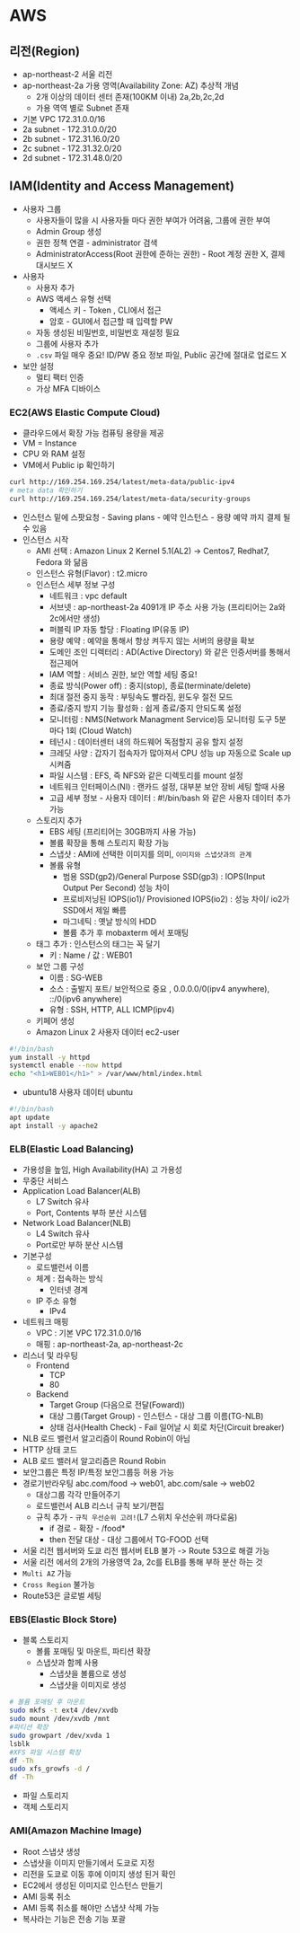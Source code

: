 # AWS

## 리전(Region)

- ap-northeast-2 서울 리전
- ap-northeast-2a 가용 영역(Availability Zone: AZ) 추상적 개념
  - 2개 이상의 데이터 센터 존재(100KM 이내) 2a,2b,2c,2d
  - 가용 역역 별로 Subnet 존재
- 기본 VPC 172.31.0.0/16
- 2a subnet - 172.31.0.0/20
- 2b subnet - 172.31.16.0/20
- 2c subnet - 172.31.32.0/20
- 2d subnet - 172.31.48.0/20 

## IAM(Identity and Access Management)

- 사용자 그룹 
  - 사용자들이 많을 시 사용자들 마다 권한 부여가 어려움, 그룹에 권한 부여
  - Admin Group 생성
  - 권한 정책 연결 - administrator 검색
  - AdministratorAccess(Root 권한에 준하는 권한) - Root 계정 권한 X, 결제 대시보드 X
- 사용자
  - 사용자 추가
  - AWS 액세스 유형 선택
    - 액세스 키 - Token , CLI에서 접근
    - 암호 - GUI에서 접근할 때 입력할 PW
  - 자동 생성된 비밀번호, 비밀번호 재설정 필요 
  - 그룹에 사용자 추가
  - `.csv` 파일 매우 중요! ID/PW 중요 정보 파일, Public 공간에 절대로 업로드 X
- 보안 설정
  - 멀티 팩터 인증
  - 가상 MFA 디바이스 

### EC2(AWS Elastic Compute Cloud)

- 클라우드에서 확장 가능 컴퓨팅 용량을 제공
- VM = Instance
- CPU 와 RAM 설정
- VM에서 Public ip 확인하기
```bash
curl http://169.254.169.254/latest/meta-data/public-ipv4
# meta data 확인하기
curl http://169.254.169.254/latest/meta-data/security-groups
```
- 인스턴스 밑에 스팟요청 - Saving plans - 예약 인스턴스 - 용량 예약 까지 결제 될 수 있음
- 인스턴스 시작
  - AMI 선택 : Amazon Linux 2 Kernel 5.1(AL2) -> Centos7, Redhat7, Fedora 와 닮음
  - 인스턴스 유형(Flavor) : t2.micro
  - 인스턴스 세부 정보 구성
    - 네트워크 : vpc default 
    - 서브넷 : ap-northeast-2a 4091개 IP 주소 사용 가능 (프리티어는 2a와 2c에서만 생성)
    - 퍼블릭 IP 자동 할당 : Floating IP(유동 IP) 
    - 용량 예약 : 예약을 통해서 항상 켜두지 않는 서버의 용량을 확보
    - 도메인 조인 디렉터리 : AD(Active Directory) 와 같은 인증서버를 통해서 접근제어
    - IAM 역할 : 서비스 권한, 보안 역할 세팅 중요! 
    - 종료 방식(Power off) : 중지(stop), 종료(terminate/delete)
    - 최대 절전 중지 동작 : 부팅속도 빨라짐, 윈도우 절전 모드
    - 종료/중지 방지 기능 활성화 : 쉽게 종료/중지 안되도록 설정
    - 모니터링 : NMS(Network Managment Service)등 모니터링 도구 5분마다 1회 (Cloud Watch)
    - 테넌시 : 데이터센터 내의 하드웨어 독점할지 공유 할지 설정
    - 크레딧 사양 : 갑자기 접속자가 많아져서 CPU 성능 up 자동으로 Scale up 시켜줌
    - 파일 시스템 : EFS, 즉 NFS와 같은 디렉토리를 mount 설정
    - 네트워크 인터페이스(NI) : 랜카드 설정, 대부분 보안 장비 세팅 할때 사용
    - 고급 세부 정보 - 사용자 데이터 : #!/bin/bash 와 같은 사용자 데이터 추가 가능
  - 스토리지 추가
    - EBS 세팅 (프리티어는 30GB까지 사용 가능)
    - 볼륨 확장을 통해 스토리지 확장 가능 
    - 스냅샷 : AMI에 선택한 이미지를 의미, `이미지와 스냅샷과의 관계`
    - 볼륨 유형 
      - 범용 SSD(gp2)/General Purpose SSD(gp3) : IOPS(Input Output Per Second) 성능 차이
      - 프로비저닝된 IOPS(io1)/ Provisioned IOPS(io2) : 성능 차이/ io2가 SSD에서 제일 빠름
      - 마그네틱 : 옛날 방식의 HDD
      - 볼륨 추가 후 mobaxterm 에서 포매팅
  - 태그 추가 : 인스턴스의 태그는 꼭 달기
    - 키 : Name / 값 : WEB01
  -  보안 그룹 구성
     -  이름 : SG-WEB
     -  소스 : 출발지 포트/ 보안적으로 중요 , 0.0.0.0/0(ipv4 anywhere), ::/0(ipv6 anywhere)
     -  유형 : SSH, HTTP, ALL ICMP(ipv4)
  - 키페어 생성 
  - Amazon Linux 2 사용자 데이터 ec2-user
```bash
#!/bin/bash
yum install -y httpd
systemctl enable --now httpd
echo "<h1>WEB01</h1>" > /var/www/html/index.html
```
  - ubuntu18 사용자 데이터 ubuntu
```bash
#!/bin/bash
apt update 
apt install -y apache2
```

### ELB(Elastic Load Balancing)

- 가용성을 높임, High Availability(HA) 고 가용성
- 무중단 서비스
- Application Load Balancer(ALB)
  - L7 Switch 유사
  - Port, Contents 부하 분산 시스템
- Network Load Balancer(NLB) 
  - L4 Switch 유사
  - Port로만 부하 분산 시스템
- 기본구성
  - 로드밸런서 이름
  - 체계 : 접속하는 방식
    - 인터넷 경계
  - IP 주소 유형
    - IPv4  
- 네트워크 매핑
  - VPC : 기본 VPC 172.31.0.0/16
  - 매핑 : ap-northeast-2a, ap-northeast-2c
- 리스너 및 라우팅
  - Frontend
    - TCP
    - 80
  - Backend
    - Target Group (다음으로 전달(Foward))   
    - 대상 그룹(Target Group) - 인스턴스 - 대상 그룹 이름(TG-NLB)
    - 상태 검사(Health Check) - Fail 일어날 시 회로 차단(Circuit breaker)
- NLB 로드 밸런서 알고리즘이 Round Robin이 아님 
- HTTP 상태 코드 
- ALB 로드 밸러서 알고리즘은 Round Robin
- 보안그룹은 특정 IP/특정 보안그룹등 허용 가능
- 경로기반라우팅 abc.com/food -> web01, abc.com/sale -> web02
  - 대상그룹 각각 만들어주기
  - 로드밸런서 ALB 리스너 규칙 보기/편집
  - 규칙 추가 - `규칙 우선순위 고려!`(L7 스위치 우선순위 까다로움)
    - if 경로 - 확장 - /food* 
    - then 전달 대상 - 대상 그룹에서 TG-FOOD 선택
- 서울 리전 웹서버와 도쿄 리전 웹서버 ELB 불가 -> Route 53으로 해결 가능
- 서울 리전 에서의 2개의 가용영역 2a, 2c를 ELB를 통해 부하 분산 하는 것
- `Multi AZ` 가능
- `Cross Region` 불가능 
- Route53은 글로벌 세팅

### EBS(Elastic Block Store)

- 블록 스토리지
  - 볼륨 포매팅 및 마운트, 파티션 확장
  - 스냅샷과 함께 사용
    - 스냅샷을 볼륨으로 생성
    - 스냅샷을 이미지로 생성
```bash
# 볼륨 포매팅 후 마운트
sudo mkfs -t ext4 /dev/xvdb
sudo mount /dev/xvdb /mnt
#파티션 확장
sudo growpart /dev/xvda 1
lsblk
#XFS 파일 시스템 확장
df -Th
sudo xfs_growfs -d /
df -Th
```
- 파일 스토리지
- 객체 스토리지

### AMI(Amazon Machine Image)

- Root 스냅샷 생성
- 스냅샷을 이미지 만들기에서 도쿄로 지정
- 리전을 도쿄로 이동 후에 이미지 생성 된거 확인
- EC2에서 생성된 이미지로 인스턴스 만들기
- AMI 등록 취소 
- AMI 등록 취소를 해야만 스냅샷 삭제 가능
- 복사라는 기능은 전송 기능 포괄